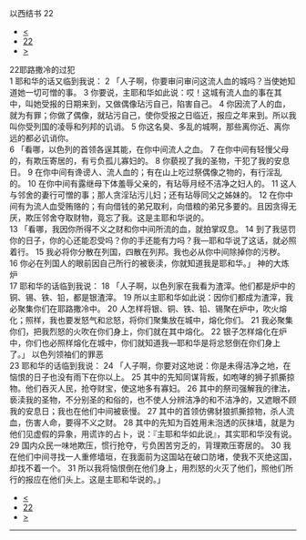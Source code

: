 ﻿





 以西结书 22




* [<](bible/EZK21.md)
* [22](bible/EZK.md)
* [>](bible/EZK23.md)



 
22耶路撒冷的过犯  
1 耶和华的话又临到我说： 
2 「人子啊，你要审问审问这流人血的城吗？当使她知道她一切可憎的事。 
3 你要说，主耶和华如此说：哎！这城有流人血的事在其中，叫她受报的日期来到，又做偶像玷污自己，陷害自己。 
4 你因流了人的血，就为有罪；你做了偶像，就玷污自己，使你受报之日临近，报应之年来到。所以我叫你受列国的凌辱和列邦的讥诮。 
5 你这名臭、多乱的城啊，那些离你近、离你远的都必讥诮你。  
6 「看哪，以色列的首领各逞其能，在你中间流人之血。 
7 在你中间有轻慢父母的，有欺压寄居的，有亏负孤儿寡妇的。 
8 你藐视了我的圣物，干犯了我的安息日。 
9 在你中间有谗谤人、流人血的；有在山上吃过祭偶像之物的，有行淫乱的。 
10 在你中间有露继母下体羞辱父亲的，有玷辱月经不洁净之妇人的。 
11 这人与邻舍的妻行可憎的事；那人贪淫玷污儿妇；还有玷辱同父之姊妹的。 
12 在你中间有为流人血受贿赂的；有向借钱的弟兄取利，向借粮的弟兄多要的。且因贪得无厌，欺压邻舍夺取财物，竟忘了我。这是主耶和华说的。  
13 「看哪，我因你所得不义之财和你中间所流的血，就拍掌叹息。 
14 到了我惩罚你的日子，你的心还能忍受吗？你的手还能有力吗？我—耶和华说了这话，就必照着行。 
15 我必将你分散在列国，四散在列邦。我也必从你中间除掉你的污秽。 
16 你必在列国人的眼前因自己所行的被亵渎，你就知道我是耶和华。」 神的大炼炉  
17 耶和华的话临到我说： 
18 「人子啊，以色列家在我看为渣滓。他们都是炉中的铜、锡、铁、铅，都是银渣滓。 
19 所以主耶和华如此说：因你们都成为渣滓，我必聚集你们在耶路撒冷中。 
20 人怎样将银、铜、铁、铅、锡聚在炉中，吹火熔化；照样，我也要发怒气和忿怒，将你们聚集放在城中，熔化你们。 
21 我必聚集你们，把我烈怒的火吹在你们身上，你们就在其中熔化。 
22 银子怎样熔化在炉中，你们也必照样熔化在城中，你们就知道我—耶和华是将忿怒倒在你们身上了。」 以色列领袖们的罪恶  
23 耶和华的话临到我说： 
24 「人子啊，你要对这地说：你是未得洁净之地，在恼恨的日子也没有雨下在你以上。 
25 其中的先知同谋背叛，如咆哮的狮子抓撕掠物。他们吞灭人民，抢夺财宝，使这地多有寡妇。 
26 其中的祭司强解我的律法，亵渎我的圣物，不分别圣的和俗的，也不使人分辨洁净的和不洁净的，又遮眼不顾我的安息日；我也在他们中间被亵慢。 
27 其中的首领仿佛豺狼抓撕掠物，杀人流血，伤害人命，要得不义之财。 
28 其中的先知为百姓用未泡透的灰抹墙，就是为他们见虚假的异象，用谎诈的占卜，说：『主耶和华如此说』，其实耶和华没有说。 
29 国内众民一味地欺压，惯行抢夺，亏负困苦穷乏的，背理欺压寄居的。 
30 我在他们中间寻找一人重修墙垣，在我面前为这国站在破口防堵，使我不灭绝这国，却找不着一个。 
31 所以我将恼恨倒在他们身上，用烈怒的火灭了他们，照他们所行的报应在他们头上。这是主耶和华说的。」 
* [<](bible/EZK21.md)
* [22](bible/EZK.md)
* [>](bible/EZK23.md)





---









